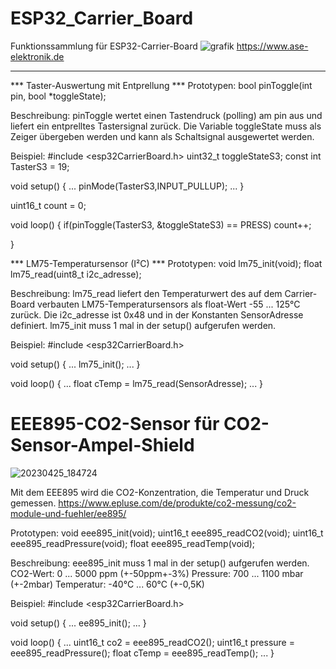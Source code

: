 # ESP32_Carrier_Board
 Funktionssammlung für ESP32-Carrier-Board
![grafik](https://user-images.githubusercontent.com/24614659/197691402-ae8d4d87-3673-4bed-a442-19f261159832.png)
https://www.ase-elektronik.de

-------------------------------------------------------------------
*** Taster-Auswertung mit Entprellung ***
Prototypen:
    bool pinToggle(int pin, bool *toggleState);

Beschreibung:
pinToggle wertet einen Tastendruck (polling) am pin aus und
liefert ein entprelltes Tastersignal zurück.
Die Variable toggleState muss als Zeiger übergeben werden und
kann als Schaltsignal ausgewertet werden.

Beispiel: 
  #include <esp32CarrierBoard.h>
  uint32_t toggleStateS3;
  const int TasterS3 = 19;

  void setup()
  { ...
    pinMode(TasterS3,INPUT_PULLUP);
    ...
  }

  uint16_t count = 0;

  void loop()
  {
    if(pinToggle(TasterS3, &toggleStateS3) == PRESS)
      count++;
    
  }

*** LM75-Temperatursensor (I²C) ***
Prototypen:
    void  lm75_init(void);
    float lm75_read(uint8_t i2c_adresse);
 
Beschreibung:
lm75_read liefert den Temperaturwert des auf dem Carrier-Board
verbauten LM75-Temperatursensors als float-Wert -55 ... 125°C zurück.
Die i2c_adresse ist 0x48 und in der Konstanten SensorAdresse definiert.
lm75_init muss 1 mal in der setup() aufgerufen werden.

Beispiel: 
  #include <esp32CarrierBoard.h>

  void setup()
  { ...
    lm75_init();
    ...
  }

  void loop()
  {
    ...
    float cTemp = lm75_read(SensorAdresse);
    ...
  }

# EEE895-CO2-Sensor für CO2-Sensor-Ampel-Shield
![20230425_184724](https://user-images.githubusercontent.com/24614659/234347802-9cfc7fbd-2dfb-4f09-8f7a-93c3eb24550e.jpg)

Mit dem EEE895 wird die CO2-Konzentration, die Temperatur und Druck
gemessen.
https://www.epluse.com/de/produkte/co2-messung/co2-module-und-fuehler/ee895/ 

Prototypen:
  void  eee895_init(void);
  uint16_t eee895_readCO2(void);
  uint16_t eee895_readPressure(void);
  float eee895_readTemp(void); 

Beschreibung:
  eee895_init muss 1 mal in der setup() aufgerufen werden.
  CO2-Wert: 0 ... 5000 ppm (+-50ppm+-3%)
  Pressure: 700 ... 1100 mbar (+-2mbar)
  Temperatur:  -40°C ... 60°C (+-0,5K)
  
Beispiel: 
  #include <esp32CarrierBoard.h>

  void setup()
  { ...
    ee895_init();
    ...
  }

  void loop()
  {
    ...
    uint16_t co2 = eee895_readCO2();
    uint16_t pressure = eee895_readPressure();
    float cTemp = eee895_readTemp();
    ...
  }
